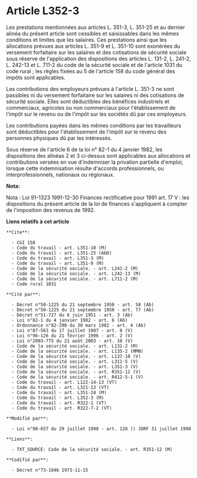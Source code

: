 # Article L352-3

Les prestations mentionnées aux articles L. 351-3, L. 351-25 et au dernier alinéa du présent article sont cessibles et
saisissables dans les mêmes conditions et limites que les salaires. Ces prestations ainsi que les allocations prévues aux
articles L. 351-9 et L. 351-10 sont exonérées du versement forfaitaire sur les salaires et des cotisations de sécurité
sociale sous réserve de l'application des dispositions des articles L. 131-2, L. 241-2, L. 242-13 et L. 711-2 du code de la
sécurité sociale et de l'article 1031 du code rural ; les règles fixées au 5 de l'article 158 du code général des impôts sont
applicables.

Les contributions des employeurs prévues à l'article L. 351-3 ne sont passibles ni du versement forfaitaire sur les salaires
ni des cotisations de sécurité sociale. Elles sont déductibles des bénéfices industriels et commerciaux, agricoles ou non
commerciaux pour l'établissement de l'impôt sur le revenu ou de l'impôt sur les sociétés dû par ces employeurs.

Les contributions payées dans les mêmes conditions par les travailleurs sont déductibles pour l'établissement de l'impôt sur
le revenu des personnes physiques dû par les intéressés.

Sous réserve de l'article 6 de la loi n° 82-1 du 4 janvier 1982, les dispositions des alinéas 2 et 3 ci-dessus sont
applicables aux allocations et contributions versées en vue d'indemniser la privation partielle d'emploi, lorsque cette
indemnisation résulte d'accords professionnels, ou interprofessionnels, nationaux ou régionaux.

**Nota:**

Nota : Loi 91-1323 1991-12-30 Finances rectificative pour 1991 art. 17 V : les dispositions du présent article de la loi de
finances s'appliquent à compter de l'imposition des revenus de 1992.

**Liens relatifs à cet article**

	**Cite**:

	  - CGI 158
	  - Code du travail - art. L351-10 (M)
	  - Code du travail - art. L351-25 (AbD)
	  - Code du travail - art. L351-3 (M)
	  - Code du travail - art. L351-9 (M)
	  - Code de la sécurité sociale. - art. L241-2 (M)
	  - Code de la sécurité sociale. - art. L242-13 (M)
	  - Code de la sécurité sociale. - art. L711-2 (M)
	  - Code rural 1031

	**Cité par**:

	  - Décret n°50-1225 du 21 septembre 1950 - art. 58 (Ab)
	  - Décret n°50-1225 du 21 septembre 1950 - art. 77 (Ab)
	  - Décret n°51-727 du 6 juin 1951 - art. 3 (Ab)
	  - Loi n°82-1 du 4 janvier 1982 - art. 6 (Ab)
	  - Ordonnance n°82-290 du 30 mars 1982 - art. 4 (Ab)
	  - Loi n°87-563 du 17 juillet 1987 - art. 8 (V)
	  - Loi n°96-126 du 21 février 1996 - art. 2 (V)
	  - Loi n°2003-775 du 21 août 2003 - art. 18 (V)
	  - Code de la sécurité sociale. - art. L131-2 (M)
	  - Code de la sécurité sociale. - art. L135-2 (MMN)
	  - Code de la sécurité sociale. - art. L137-10 (V)
	  - Code de la sécurité sociale. - art. L311-5 (V)
	  - Code de la sécurité sociale. - art. L351-3 (V)
	  - Code de la sécurité sociale. - art. R351-12 (V)
	  - Code de la sécurité sociale. - art. R412-5-1 (V)
	  - Code du travail - art. L122-14-13 (VT)
	  - Code du travail - art. L321-13 (VT)
	  - Code du travail - art. L351-24 (M)
	  - Code du travail - art. L352-3 (M)
	  - Code du travail - art. R322-1 (VT)
	  - Code du travail - art. R322-7-2 (VT)

	**Modifié par**:

	  - Loi n°98-657 du 29 juillet 1998 - art. 128 () JORF 31 juillet 1998

	**Liens**:

	  - TXT_SOURCE: Code de la sécurité sociale. - art. R351-12 (M)

	**Codifié par**:

	  - Décret n°73-1046 1973-11-15
